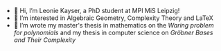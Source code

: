 - 👋 Hi, I’m Leonie Kayser, a PhD student at MPI MiS Leipzig!
- 👀 I’m interested in Algebraic Geometry, Complexity Theory and LaTeX
- 📝 I’m wrote my master's thesis in mathematics on the *Waring problem for polynomials* and my thesis in computer science on *Gröbner Bases and Their Complexity*

<!---
ELKayser/ELKayser is a ✨ special ✨ repository because its `README.md` (this file) appears on your GitHub profile.
You can click the Preview link to take a look at your changes.
--->
